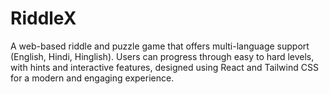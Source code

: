 # RiddleX
A web-based riddle and puzzle game that offers multi-language support (English, Hindi, Hinglish). Users can progress through easy to hard levels, with hints and interactive features, designed using React and Tailwind CSS for a modern and engaging experience.
